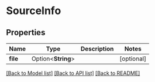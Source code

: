 # SourceInfo

## Properties

Name | Type | Description | Notes
------------ | ------------- | ------------- | -------------
**file** | Option<**String**> |  | [optional]

[[Back to Model list]](../README.md#documentation-for-models) [[Back to API list]](../README.md#documentation-for-api-endpoints) [[Back to README]](../README.md)


